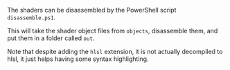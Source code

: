 The shaders can be disassembled by the PowerShell script `disassemble.ps1`.

This will take the shader object files from `objects`, disassemble them, and put
them in a folder called `out`.

Note that despite adding the `hlsl` extension, it is not actually decompiled to
hlsl, it just helps having some syntax highlighting.
